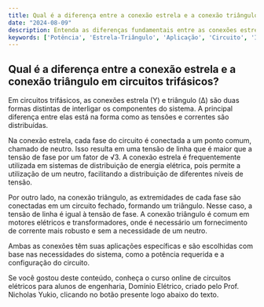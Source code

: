 ```yaml
---
title: Qual é a diferença entre a conexão estrela e a conexão triângulo em circuitos trifásicos?
date: "2024-08-09"
description: Entenda as diferenças fundamentais entre as conexões estrela e triângulo em circuitos trifásicos.
keywords: ['Potência', 'Estrela-Triângulo', 'Aplicação', 'Circuito', 'Instantânea', 'Exercício', 'Fator']
---
```


## Qual é a diferença entre a conexão estrela e a conexão triângulo em circuitos trifásicos?

Em circuitos trifásicos, as conexões estrela (Y) e triângulo (Δ) são duas formas distintas de interligar os componentes do sistema. A principal diferença entre elas está na forma como as tensões e correntes são distribuídas.

Na conexão estrela, cada fase do circuito é conectada a um ponto comum, chamado de neutro. Isso resulta em uma tensão de linha que é maior que a tensão de fase por um fator de √3. A conexão estrela é frequentemente utilizada em sistemas de distribuição de energia elétrica, pois permite a utilização de um neutro, facilitando a distribuição de diferentes níveis de tensão.

Por outro lado, na conexão triângulo, as extremidades de cada fase são conectadas em um circuito fechado, formando um triângulo. Nesse caso, a tensão de linha é igual à tensão de fase. A conexão triângulo é comum em motores elétricos e transformadores, onde é necessário um fornecimento de corrente mais robusto e sem a necessidade de um neutro.

Ambas as conexões têm suas aplicações específicas e são escolhidas com base nas necessidades do sistema, como a potência requerida e a configuração do circuito.

Se você gostou deste conteúdo, conheça o curso online de circuitos elétricos para alunos de engenharia, Domínio Elétrico, criado pelo Prof. Nicholas Yukio, clicando no botão presente logo abaixo do texto.
